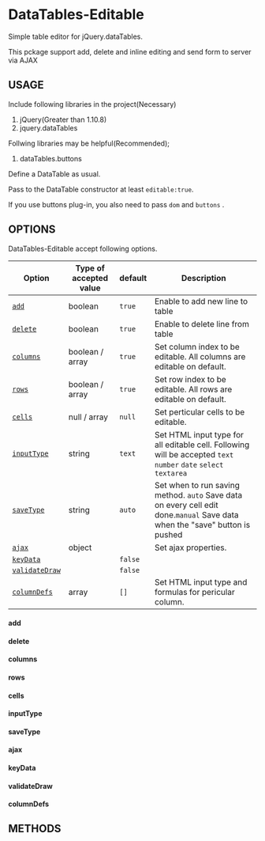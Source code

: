 # DataTables-Editable
Simple table editor for jQuery.dataTables.

This pckage support add, delete and inline editing and send form to server via AJAX

## USAGE
Include following libraries in the project(Necessary)

1. jQuery(Greater than 1.10.8)
2. jquery.dataTables

Follwing libraries may be helpful(Recommended);
1. dataTables.buttons

Define a DataTable as usual.

Pass to the DataTable constructor at least `editable:true`.

If you use buttons plug-in, you also need to pass `dom` and  `buttons` .

## OPTIONS
DataTables-Editable accept following options.

| Option | Type of accepted value | default | Description |
| --- | --- | --- | --- |
| [`add`](#add) | boolean | `true` | Enable to add new line to table |
| [`delete`](#delete) | boolean | `true` | Enable to delete line from table |
| [`columns`](#columns) | boolean / array | `true` | Set column index to be editable. All columns are editable on default. |
| [`rows`](#rows) | boolean / array  | `true` | Set row index to be editable. All rows are editable on default. |
| [`cells`](#cells) | null / array | `null` | Set perticular cells to be editable. |
| [`inputType`](#inputType) | string | `text` | Set HTML input type for all editable cell. Following will be accepted `text` `number` `date` `select` `textarea` |
| [`saveType`](#saveType) | string | `auto` | Set when to run saving method. `auto` Save data on every cell edit done.`manual` Save data when the "save" button is pushed |
| [`ajax`](#ajax) | object | | Set ajax properties. |
| [`keyData`](#keyData) | | `false` | |
| [`validateDraw`](#validateDraw) | | `false` | |
| [`columnDefs`](#columnDefs) | array | `[]` | Set HTML input type and formulas for pericular column.|

#### add
#### delete

#### columns
#### rows
#### cells
#### inputType
#### saveType
#### ajax
#### keyData
#### validateDraw
#### columnDefs

## METHODS


